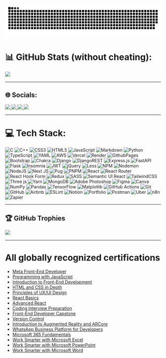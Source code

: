 ![Snake animation](https://github.com/dhruviklathiya/dhruviklathiya/blob/main/assets/github-user-contribution.svg)

# 📊 GitHub Stats (without cheating):
![](https://nirzak-streak-stats.vercel.app/?user=dhruviklathiya&theme=dark&hide_border=false)<br/>

---
## 🌐 Socials:
<div> 
  <a href="https://www.instagram.com/devwithd/" target="_blank">
    <img src="https://img.shields.io/badge/-Instagram-%23E4405F?style=for-the-badge&logo=instagram&logoColor=white" target="_blank">
  </a>
  <a href="https://x.com/xfullstack/" target="_blank">
    <img src="https://img.shields.io/badge/-X-4267B2?style=for-the-badge&logo=instagram&logoColor=white" target="_blank">
  </a>
  <a href = "mailto:dhruviklathiya9999@gmail.com">
    <img src="https://img.shields.io/badge/-Gmail-%23333?style=for-the-badge&logo=gmail&logoColor=white" target="_blank">
  </a>
  <a href="https://www.linkedin.com/in/dhruviklathiya/?locale=en_US" target="_blank">
    <img src="https://img.shields.io/badge/-LinkedIn-%230077B5?style=for-the-badge&logo=linkedin&logoColor=white" target="_blank">
  </a> 
</div> 

---

# 💻 Tech Stack:
![C](https://img.shields.io/badge/c-%2300599C.svg?style=for-the-badge&logo=c&logoColor=white) ![C++](https://img.shields.io/badge/c++-%2300599C.svg?style=for-the-badge&logo=c%2B%2B&logoColor=white) ![CSS3](https://img.shields.io/badge/css3-%231572B6.svg?style=for-the-badge&logo=css3&logoColor=white) ![HTML5](https://img.shields.io/badge/html5-%23E34F26.svg?style=for-the-badge&logo=html5&logoColor=white) ![JavaScript](https://img.shields.io/badge/javascript-%23323330.svg?style=for-the-badge&logo=javascript&logoColor=%23F7DF1E) ![Markdown](https://img.shields.io/badge/markdown-%23000000.svg?style=for-the-badge&logo=markdown&logoColor=white) ![Python](https://img.shields.io/badge/python-3670A0?style=for-the-badge&logo=python&logoColor=ffdd54) ![TypeScript](https://img.shields.io/badge/typescript-%23007ACC.svg?style=for-the-badge&logo=typescript&logoColor=white) ![YAML](https://img.shields.io/badge/yaml-%23ffffff.svg?style=for-the-badge&logo=yaml&logoColor=151515) ![AWS](https://img.shields.io/badge/AWS-%23FF9900.svg?style=for-the-badge&logo=amazon-aws&logoColor=white) ![Vercel](https://img.shields.io/badge/vercel-%23000000.svg?style=for-the-badge&logo=vercel&logoColor=white) ![Render](https://img.shields.io/badge/Render-%46E3B7.svg?style=for-the-badge&logo=render&logoColor=white) ![GithubPages](https://img.shields.io/badge/github%20pages-121013?style=for-the-badge&logo=github&logoColor=white) ![Bootstrap](https://img.shields.io/badge/bootstrap-%238511FA.svg?style=for-the-badge&logo=bootstrap&logoColor=white) ![Chakra](https://img.shields.io/badge/chakra-%234ED1C5.svg?style=for-the-badge&logo=chakraui&logoColor=white) ![Django](https://img.shields.io/badge/django-%23092E20.svg?style=for-the-badge&logo=django&logoColor=white) ![DjangoREST](https://img.shields.io/badge/DJANGO-REST-ff1709?style=for-the-badge&logo=django&logoColor=white&color=ff1709&labelColor=gray) ![Express.js](https://img.shields.io/badge/express.js-%23404d59.svg?style=for-the-badge&logo=express&logoColor=%2361DAFB) ![FastAPI](https://img.shields.io/badge/FastAPI-005571?style=for-the-badge&logo=fastapi) ![Flask](https://img.shields.io/badge/flask-%23000.svg?style=for-the-badge&logo=flask&logoColor=white) ![Insomnia](https://img.shields.io/badge/Insomnia-black?style=for-the-badge&logo=insomnia&logoColor=5849BE) ![JWT](https://img.shields.io/badge/JWT-black?style=for-the-badge&logo=JSON%20web%20tokens) ![jQuery](https://img.shields.io/badge/jquery-%230769AD.svg?style=for-the-badge&logo=jquery&logoColor=white) ![Less](https://img.shields.io/badge/less-2B4C80?style=for-the-badge&logo=less&logoColor=white) ![NPM](https://img.shields.io/badge/NPM-%23CB3837.svg?style=for-the-badge&logo=npm&logoColor=white) ![Nodemon](https://img.shields.io/badge/NODEMON-%23323330.svg?style=for-the-badge&logo=nodemon&logoColor=%BBDEAD) ![NodeJS](https://img.shields.io/badge/node.js-6DA55F?style=for-the-badge&logo=node.js&logoColor=white) ![Next JS](https://img.shields.io/badge/Next-black?style=for-the-badge&logo=next.js&logoColor=white) ![Pug](https://img.shields.io/badge/Pug-FFF?style=for-the-badge&logo=pug&logoColor=A86454) ![PNPM](https://img.shields.io/badge/pnpm-%234a4a4a.svg?style=for-the-badge&logo=pnpm&logoColor=f69220) ![React](https://img.shields.io/badge/react-%2320232a.svg?style=for-the-badge&logo=react&logoColor=%2361DAFB) ![React Router](https://img.shields.io/badge/React_Router-CA4245?style=for-the-badge&logo=react-router&logoColor=white) ![React Hook Form](https://img.shields.io/badge/React%20Hook%20Form-%23EC5990.svg?style=for-the-badge&logo=reacthookform&logoColor=white) ![Redux](https://img.shields.io/badge/redux-%23593d88.svg?style=for-the-badge&logo=redux&logoColor=white) ![SASS](https://img.shields.io/badge/SASS-hotpink.svg?style=for-the-badge&logo=SASS&logoColor=white) ![Semantic UI React](https://img.shields.io/badge/Semantic%20UI%20React-%2335BDB2.svg?style=for-the-badge&logo=SemanticUIReact&logoColor=white) ![TailwindCSS](https://img.shields.io/badge/tailwindcss-%2338B2AC.svg?style=for-the-badge&logo=tailwind-css&logoColor=white) ![Three js](https://img.shields.io/badge/threejs-black?style=for-the-badge&logo=three.js&logoColor=white) ![Yarn](https://img.shields.io/badge/yarn-%232C8EBB.svg?style=for-the-badge&logo=yarn&logoColor=white) ![MongoDB](https://img.shields.io/badge/MongoDB-%234ea94b.svg?style=for-the-badge&logo=mongodb&logoColor=white) ![Adobe Photoshop](https://img.shields.io/badge/adobe%20photoshop-%2331A8FF.svg?style=for-the-badge&logo=adobe%20photoshop&logoColor=white) ![Figma](https://img.shields.io/badge/figma-%23F24E1E.svg?style=for-the-badge&logo=figma&logoColor=white) ![Canva](https://img.shields.io/badge/Canva-%2300C4CC.svg?style=for-the-badge&logo=Canva&logoColor=white) ![NumPy](https://img.shields.io/badge/numpy-%23013243.svg?style=for-the-badge&logo=numpy&logoColor=white) ![Pandas](https://img.shields.io/badge/pandas-%23150458.svg?style=for-the-badge&logo=pandas&logoColor=white) ![TensorFlow](https://img.shields.io/badge/TensorFlow-%23FF6F00.svg?style=for-the-badge&logo=TensorFlow&logoColor=white) ![Matplotlib](https://img.shields.io/badge/Matplotlib-%23ffffff.svg?style=for-the-badge&logo=Matplotlib&logoColor=black) ![GitHub Actions](https://img.shields.io/badge/github%20actions-%232671E5.svg?style=for-the-badge&logo=githubactions&logoColor=white) ![Git](https://img.shields.io/badge/git-%23F05033.svg?style=for-the-badge&logo=git&logoColor=white) ![GitHub](https://img.shields.io/badge/github-%23121011.svg?style=for-the-badge&logo=github&logoColor=white) ![Airbnb](https://img.shields.io/badge/Airbnb-%23ff5a5f.svg?style=for-the-badge&logo=Airbnb&logoColor=white) ![ESLint](https://img.shields.io/badge/ESLint-4B3263?style=for-the-badge&logo=eslint&logoColor=white) ![Notion](https://img.shields.io/badge/Notion-%23000000.svg?style=for-the-badge&logo=notion&logoColor=white) ![Portfolio](https://img.shields.io/badge/Portfolio-%23000000.svg?style=for-the-badge&logo=firefox&logoColor=#FF7139) ![Postman](https://img.shields.io/badge/Postman-FF6C37?style=for-the-badge&logo=postman&logoColor=white) ![Uber](https://img.shields.io/badge/Uber-%23000000.svg?style=for-the-badge&logo=Uber&logoColor=white) ![n8n](https://img.shields.io/badge/n8n-%23000000.svg?style=for-the-badge&logo=n8n&logoColor=white) ![Zapier](https://img.shields.io/badge/Zapier-%23000000.svg?style=for-the-badge&logo=zapier&logoColor=white)

---

## 🏆 GitHub Trophies
![](https://github-profile-trophy.vercel.app/?username=dhruviklathiya&theme=tokyonight&no-frame=false&no-bg=true&margin-w=4)

---
 
 # All globally recognized certifications
- [Meta Front-End Developer](https://www.coursera.org/account/accomplishments/professional-cert/DPJ4F7HJBBW4?utm_source=link&utm_medium=certificate&utm_content=cert_image&utm_campaign=sharing_cta&utm_product=prof)
- [Programming with JavaScript](https://www.coursera.org/account/accomplishments/verify/SL48W3JTZPKJ?utm_source=link&utm_medium=certificate&utm_content=cert_image&utm_campaign=sharing_cta&utm_product=course)
- [Introduction to Front-End Development](https://www.coursera.org/account/accomplishments/verify/94Z6P5F6MTD9?utm_source=link&utm_medium=certificate&utm_content=cert_image&utm_campaign=sharing_cta&utm_product=course)
- [HTML and CSS in Depth](https://www.coursera.org/account/accomplishments/verify/VX3FMDCA38WC?utm_source=link&utm_medium=certificate&utm_content=cert_image&utm_campaign=sharing_cta&utm_product=course)
- [Principles of UX/UI Design](https://www.coursera.org/account/accomplishments/verify/PFXDPWTA6F8L?utm_source=link&utm_medium=certificate&utm_content=cert_image&utm_campaign=sharing_cta&utm_product=course)
- [React Basics](https://www.coursera.org/account/accomplishments/verify/VR9FJULW2KMW?utm_source=link&utm_medium=certificate&utm_content=cert_image&utm_campaign=sharing_cta&utm_product=course)
- [Advanced React](https://www.coursera.org/account/accomplishments/verify/MP9G7UPV77BF?utm_source=link&utm_medium=certificate&utm_content=cert_image&utm_campaign=sharing_cta&utm_product=course)
- [Coding Interview Preparation](https://www.coursera.org/account/accomplishments/verify/CA87AM249KX7?utm_source=link&utm_medium=certificate&utm_content=cert_image&utm_campaign=sharing_cta&utm_product=course)
- [Front-End Developer Capstone](https://www.coursera.org/account/accomplishments/verify/PVW4BHNQSJET?utm_source=link&utm_medium=certificate&utm_content=cert_image&utm_campaign=sharing_cta&utm_product=course)
- [Version Control](https://www.coursera.org/account/accomplishments/verify/6YU85U9G3UY8?utm_source=link&utm_medium=certificate&utm_content=cert_image&utm_campaign=sharing_cta&utm_product=course)
- [Introduction to Augmented Reality and ARCore](https://www.coursera.org/account/accomplishments/verify/UULTC3LZMSFJ?utm_source=link&utm_medium=certificate&utm_content=cert_image&utm_campaign=sharing_cta&utm_product=course)
- [WhatsApp Business Platform for Developers](https://www.coursera.org/account/accomplishments/verify/2U85YLJ7KZJ8?utm_source=link&utm_medium=certificate&utm_content=cert_image&utm_campaign=sharing_cta&utm_product=course)
- [Microsoft 365 Fundamentals](https://www.coursera.org/account/accomplishments/specialization/JN48YSPKXLLW?utm_source=link&utm_medium=certificate&utm_content=cert_image&utm_campaign=sharing_cta&utm_product=s12n)
- [Work Smarter with Microsoft Excel](https://www.coursera.org/account/accomplishments/verify/7Z7FJE57JGA9?utm_source=link&utm_medium=certificate&utm_content=cert_image&utm_campaign=sharing_cta&utm_product=course)
- [Work Smarter with Microsoft PowerPoint](https://www.coursera.org/account/accomplishments/verify/VHEVNZSPLHWF?utm_source=link&utm_medium=certificate&utm_content=cert_image&utm_campaign=sharing_cta&utm_product=course)
- [Work Smarter with Microsoft Word](https://www.coursera.org/account/accomplishments/verify/A9WHK5G9QVPZ?utm_source=link&utm_medium=certificate&utm_content=cert_image&utm_campaign=sharing_cta&utm_product=course)


